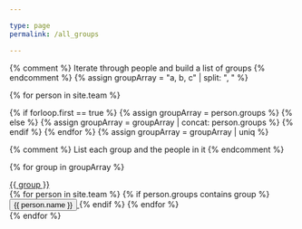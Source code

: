 ```yaml
---

type: page
permalink: /all_groups

---
```

{% comment %} Iterate through people and build a list of groups {% endcomment %}
{% assign groupArray = "a, b, c" | split: ", " %}

{% for person in site.team %}

  {% if forloop.first == true %}
    {% assign groupArray = person.groups %}
  {% else %}
    {% assign groupArray = groupArray | concat: person.groups %}
  {% endif %}
{% endfor %}
{% assign groupArray = groupArray | uniq %}

{% comment %} List each group and the people in it {% endcomment %}

{% for group in groupArray %}
  <div class="card group-list">
    <div class="card-header" data-toggle="collapse" data-target="#{{ group }}"><a href="{{ '/' | relative_url }}events/#{{- group | replace: " ", "" -}}">{{ group }}</a></div>
    <div class="card-body collapse" id="{{ group }}">
      {% for person in site.team %}
        {% if person.groups contains group %}
          <a href="{{ '/' | relative_url }}people/#{{- person.name | replace: " ", "" -}}">
            <button type="button" class="btn btn-block">
              {{ person.name }}
            </button>
          </a>
        {% endif %}
      {% endfor %}
    </div>
  </div>
{% endfor %}
